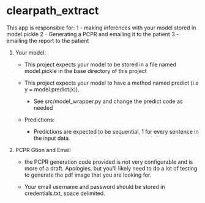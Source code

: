 # clearpath_extract
This app is responsible for:
    1 - making inferences with your model stored in model.pickle
    2 - Generating a PCPR and emailing it to the patient
    3 - emailing the report to the patient


1. Your model:
    - This project expects your model to be stored in a file named model.pickle in the base directory of this project
    - This project expects your model to have a method named predict (i.e y = model.predict(x)).
        - See src/model_wrapper.py and change the predict code as needed
    
    - Predictions:
        - Predictions are expected to be sequential, 1 for every sentence in the input data.
    
2. PCPR Gtion and Email
    - the PCPR generation code provided is not very configurable and is more of a draft. Apologies, but you'll likely need 
        to do a lot of testing to generate the pdf image that you are looking for.
      
    - Your email username and password should be stored in credentials.txt, space delimited.